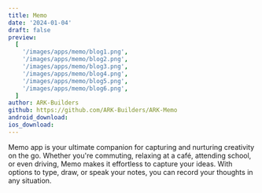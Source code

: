 ```yaml
---
title: Memo
date: '2024-01-04'
draft: false
preview:
  [
    '/images/apps/memo/blog1.png',
    '/images/apps/memo/blog2.png',
    '/images/apps/memo/blog3.png',
    '/images/apps/memo/blog4.png',
    '/images/apps/memo/blog5.png',
    '/images/apps/memo/blog6.png',
  ]
author: ARK-Builders
github: https://github.com/ARK-Builders/ARK-Memo
android_download:
ios_download:
---
```


Memo app is your ultimate companion for capturing and nurturing creativity on the go. Whether you're commuting, relaxing at a café, attending school, or even driving, Memo makes it effortless to capture your ideas. With options to type, draw, or speak your notes, you can record your thoughts in any situation.
